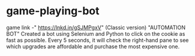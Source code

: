 # game-playing-bot
game link -" https://lnkd.in/gSJMPgxV" (Classic version) "AUTOMATION BOT" Created a bot using Selenium and Python to click on the cookie as fast as possible. Every 5 seconds, it will check the right-hand pane to see which upgrades are affordable and purchase the most expensive one.
